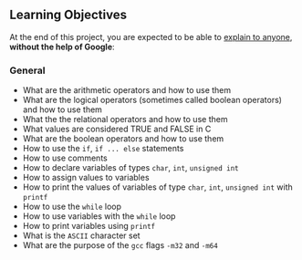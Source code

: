 <h2>Learning Objectives</h2>

<p>At the end of this project, you are expected to be able to <a href="/rltoken/Wt5UkBEU7LpZ8tzq9jvpJg" title="explain to anyone" target="_blank">explain to anyone</a>, <strong>without the help of Google</strong>:</p>

<h3>General</h3>

<ul>
<li>What are the arithmetic operators and how to use them</li>
<li>What are the logical operators (sometimes called boolean operators) and how to use them</li>
<li>What the the relational operators and how to use them</li>
<li>What values are considered TRUE and FALSE in C</li>
<li>What are the boolean operators and how to use them</li>
<li>How to use the <code>if</code>, <code>if ... else</code> statements</li>
<li>How to use comments</li>
<li>How to declare variables of types <code>char</code>, <code>int</code>, <code>unsigned int</code></li>
<li>How to assign values to variables</li>
<li>How to print the values of variables of type <code>char</code>, <code>int</code>, <code>unsigned int</code> with <code>printf</code></li>
<li>How to use the <code>while</code> loop</li>
<li>How to use variables with the <code>while</code> loop</li>
<li>How to print variables using <code>printf</code></li>
<li>What is the <code>ASCII</code> character set</li>
<li>What are the purpose of the <code>gcc</code> flags <code>-m32</code> and <code>-m64</code></li>
</ul>
